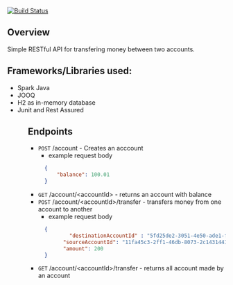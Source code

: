 [![Build Status](https://travis-ci.org/nameishari/money-transfer-service.svg?branch=master)](https://travis-ci.org/nameishari/money-transfer-service/) 

## Overview
Simple RESTful API for transfering money between two accounts.

## Frameworks/Libraries used:

<ul>
  <li>Spark Java</li>
  <li>JOOQ</li>
  <li>H2 as in-memory database</li>
  <li>Junit and Rest Assured</li>
<ul>

## Endpoints
* `POST` /account - Creates an acccount
  - example request body
  ```json
    {
    	"balance": 100.01
    }
  ```
* `GET` /account/&lt;accountId&gt; - returns an account with balance
* `POST` /account/&lt;accountId&gt;/transfer - transfers money from one account to another
  - example request body
  ```json
    {
    		"destinationAccountId" : "5fd25de2-3051-4e50-ade1-f9bfe4e6506e",
	      "sourceAccountId": "11fa45c3-2ff1-46db-8073-2c1431441161",
	      "amount": 200
    }
  ```
* `GET` /account/&lt;accountId&gt;/transfer  - returns all account made by an account
